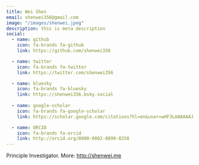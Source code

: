 ```yaml
---
title: Wei Shen
email: shenwei356@gmail.com
image: "/images/shenwei.jpeg"
description: this is meta description
social:
  - name: github
    icon: fa-brands fa-github
    link: https://github.com/shenwei356

  - name: twitter
    icon: fa-brands fa-twitter
    link: https://twitter.com/shenwei356

  - name: bluesky
    icon: fa-brands fa-bluesky
    link: https://shenwei356.bsky.social
    
  - name: google-scholar
    icon: fa-brands fa-google-scholar
    link: https://scholar.google.com/citations?hl=en&user=wHF3Lm8AAAAJ

  - name: ORCID
    icon: fa-brands fa-orcid
    link: http://orcid.org/0000-0002-8099-8258
---
```


Principle Investigator. More: http://shenwei.me
